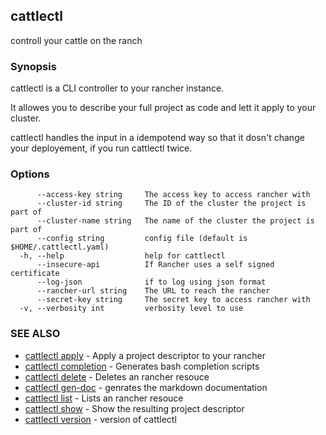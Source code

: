 ## cattlectl

controll your cattle on the ranch

### Synopsis

cattlectl is a CLI controller to your rancher instance.

It allowes you to describe your full project as code and lett it apply to your
cluster.

cattlectl handles the input in a idempotend way so that it dosn't change your
deployement, if you run cattlectl twice.

### Options

```
      --access-key string     The access key to access rancher with
      --cluster-id string     The ID of the cluster the project is part of
      --cluster-name string   The name of the cluster the project is part of
      --config string         config file (default is $HOME/.cattlectl.yaml)
  -h, --help                  help for cattlectl
      --insecure-api          If Rancher uses a self signed certificate
      --log-json              if to log using json format
      --rancher-url string    The URL to reach the rancher
      --secret-key string     The secret key to access rancher with
  -v, --verbosity int         verbosity level to use
```

### SEE ALSO

* [cattlectl apply](cattlectl_apply.md)	 - Apply a project descriptor to your rancher
* [cattlectl completion](cattlectl_completion.md)	 - Generates bash completion scripts
* [cattlectl delete](cattlectl_delete.md)	 - Deletes an rancher resouce
* [cattlectl gen-doc](cattlectl_gen-doc.md)	 - genrates the markdown documentation
* [cattlectl list](cattlectl_list.md)	 - Lists an rancher resouce
* [cattlectl show](cattlectl_show.md)	 - Show the resulting project descriptor
* [cattlectl version](cattlectl_version.md)	 - version of cattlectl

